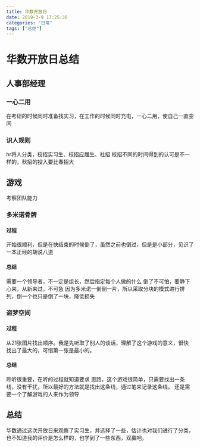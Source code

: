 ```yaml
---
title: 华数开放日
date: 2019-3-9 17:25:30
categories: "日常"
tags: ["总结"]
---
```

# 华数开放日总结
## 人事部经理
### 一心二用
在考研的时候同时准备找实习，在工作的时候同时充电，一心二用，使自己一直空间
### 识人规则
hr将人分类，校招实习生、校招应届生、社招
校招不同的时间得到的认可是不一样的，秋招的投入要比春招大
## 游戏
考察团队能力
### 多米诺骨牌
#### 过程
开始很顺利，但是在快结束的时候倒了，虽然之前也倒过，但是是小部分，见识了一本正经的胡说八道
#### 总结
需要一个领导者，不一定是组长，然后指定每个人做的什么
倒了不可怕，要静下心来，从新来过，不可急
因为多米诺一倒倒一片，所以采取分块的模式进行排列，倒一个也只是倒了一块，降低损失
### 盗梦空间
#### 过程
从21张图片找出顺序。我是先听取了别人的谈话，理解了这个游戏的意义，很快找出了最大的，可惜第一张是最小的。
#### 总结
聆听很重要，在听的过程就知道要求
思路，这个游戏很简单，只需要找出一条线，没有干扰，所以最好的方法就是找出这条线，通过笔来记录这条线。
还是需要一个了解游戏的人来作为领导
## 总结
华数通过这次开放日来观察了实习生，并选择了一些，估计也对我们进行了分类，也不知道我的评价是怎么样的，也学到了一些东西，双赢吧。